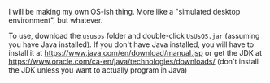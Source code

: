 I will be making my own OS-ish thing. More like a "simulated desktop environment", but whatever.

To use, download the `ususos` folder and double-click `UsUsOS.jar` (assuming you have Java installed).
If you don't have Java installed, you will have to install it at https://www.java.com/en/download/manual.jsp or get the JDK at https://www.oracle.com/ca-en/java/technologies/downloads/ (don't install the JDK unless you want to actually program in Java)